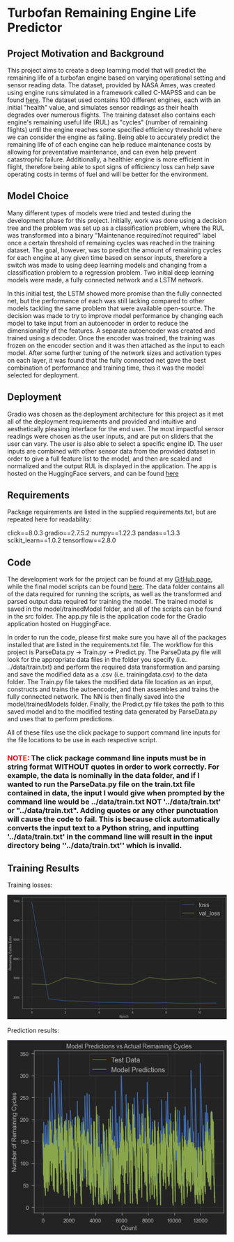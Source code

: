 # Turbofan Remaining Engine Life Predictor
## Project Motivation and Background
This project aims to create a deep learning model that will predict the remaining life of a turbofan engine based on varying operational setting and sensor reading data. The dataset, provided by NASA Ames, was created using engine runs simulated in a framework called C-MAPSS and can be found [here](https://www.kaggle.com/datasets/behrad3d/nasa-cmaps). The dataset used contains 100 different engines, each with an initial "health" value, and simulates sensor readings as their health degrades over numerous flights. The training dataset also contains each engine's remaining useful life (RUL) as "cycles" (number of remaining flights) until the engine reaches some specified efficiency threshold where we can consider the engine as failing. Being able to accurately predict the remaining life of of each engine can help reduce maintenance costs by allowing for preventative maintenance, and can even help prevent catastrophic failure. Additionally, a healthier engine is more efficient in flight, therefore being able to spot signs of efficiency loss can help save operating costs in terms of fuel and will be better for the environment.

## Model Choice
Many different types of models were tried and tested during the development phase for this project. Initially, work was done using a decision tree and the problem was set up as a classification problem, where the RUL was transformed into a binary "Maintenance required/not required" label once a certain threshold of remaining cycles was reached in the training dataset. The goal, however, was to predict the amount of remaining cycles for each engine at any given time based on sensor inputs, therefore a switch was made to using deep learning models and changing from a classification problem to a regression problem. Two initial deep learning models were made, a fully connected network and a LSTM network. 

In this initial test, the LSTM showed more promise than the fully connected net, but the performance of each was still lacking compared to other models tackling the same problem that were available open-source. The decision was made to try to improve model performance by changing each model to take input from an autoencoder in order to reduce the dimensionality of the features. A separate autoencoder was created and trained using a decoder. Once the encoder was trained, the training was frozen on the encoder section and it was then attached as the input to each model. After some further tuning of the network sizes and activation types on each layer, it was found that the fully connected net gave the best combination of performance and training time, thus it was the model selected for deployment.

## Deployment
Gradio was chosen as the deployment architecture for this project as it met all of the deployment requirements and provided and intuitive and aesthetically pleasing interface for the end user. The most impactful sensor readings were chosen as the user inputs, and are put on sliders that the user can vary. The user is also able to select a specific engine ID. The user inputs are combined with other sensor data from the provided dataset in order to give a full feature list to the model, and then are scaled and normalized and the output RUL is displayed in the application. The app is hosted on the HuggingFace servers, and can be found [here](https://huggingface.co/spaces/ArashMehdipour/Turbofan_Remaining_Life_Predictor)

## Requirements
Package requirements are listed in the supplied requirements.txt, but are repeated here for readability:

click==8.0.3
gradio==2.7.5.2
numpy==1.22.3
pandas==1.3.3
scikit_learn==1.0.2
tensorflow==2.8.0

## Code
The development work for the project can be found at my [GitHub page](https://github.com/aMehdipour/Springboard-Capstone-Project), while the final model scripts can be found [here](https://github.com/aMehdipour/Springboard-Capstone-Project/tree/main/ProjectPythonScripts). The data folder contains all of the data required for running the scripts, as well as the transformed and parsed output data required for training the model. The trained model is saved in the model/trainedModel folder, and all of the scripts can be found in the src folder. The app.py file is the application code for the Gradio application hosted on HuggingFace.

In order to run the code, please first make sure you have all of the packages installed that are listed in the requirements.txt file. The workflow for this project is ParseData.py -> Train.py -> Predict.py. The ParseData.py file will look for the appropriate data files in the folder you specify (i.e. ../data/train.txt) and perform the required data transformation and parsing and save the modified data as a .csv (i.e. trainingdata.csv) to the data folder. The Train.py file takes the modified data file location as an input, constructs and trains the autoencoder, and then assembles and trains the fully connected network. The NN is then finally saved into the model/trainedModels folder. Finally, the Predict.py file takes the path to this saved model and to the modified testing data generated by ParseData.py and uses that to perform predictions.

All of these files use the click package to support command line inputs for the file locations to be use in each respective script. 

### <span style="color:red">**NOTE**: </span> The click package command line inputs must be in string format **WITHOUT** quotes in order to work correctly. For example, the data is nominally in the data folder, and if I wanted to run the ParseData.py file on the train.txt file contained in data, the input I would give when prompted by the command line would be ../data/train.txt **NOT** '../data/train.txt' or "../data/train.txt". Adding quotes or any other punctuation will cause the code to fail. This is because click automatically converts the input text to a Python string, and inputting '../data/train.txt' in the command line will result in the input directory being  ''../data/train.txt'' which is invalid.

## Training Results

Training losses:

![](https://github.com/aMehdipour/Springboard-Capstone-Project/blob/main/training_loss.PNG)


Prediction results:

![](https://github.com/aMehdipour/Springboard-Capstone-Project/blob/main/predictions.PNG)
